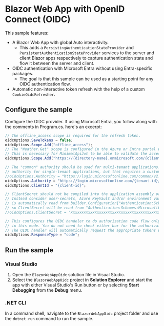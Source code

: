 # Blazor Web App with OpenID Connect (OIDC)

This sample features:

- A Blazor Web App with global Auto interactivity.
  - This adds a `PersistingAuthenticationStateProvider` and `PersistentAuthenticationStateProvider` services to the
    server and client Blazor apps respectively to capture authentication state and flow it between the server and client.
- OIDC authentication with Microsoft Entra without using Entra-specific packages.
  - The goal is that this sample can be used as a starting point for any OIDC authentication flow.
- Automatic non-interactive token refresh with the help of a custom `CookieOidcRefresher`.

## Configure the sample

Configure the OIDC provider. If using Microsoft Entra, you follow along with the comments in Program.cs. here's an excerpt:

```csharp
// The offline_access scope is required for the refresh token.
oidcOptions.SaveTokens = false;
oidcOptions.Scope.Add("offline_access");
// The "Weather.Get" scope is configured in the Azure or Entra portal under "Expose an API".
// This is necessary for MinimalApiJwt to be able to validate the access token with AddBearerJwt.
oidcOptions.Scope.Add("https://{directory-name}.onmicrosoft.com/{client-id}/Weather.Get");

// The "common" authority should be used for multi-tenant applications. You can also use the common
// authority for single-tenant applications, but that requires a custom IssuerValidator as shown in the comments below.
//oidcOptions.Authority = "https://login.microsoftonline.com/common/v2.0/";
oidcOptions.Authority = "https://login.microsoftonline.com/{tenant-id}/v2.0/";
oidcOptions.ClientId = "{client-id}";

// ClientSecret should not be compiled into the application assembly or checked into source control.
// Instead consider user-secrets, Azure KeyVault and/or environment variables. Authentication scheme configuration
// is automatically read from builder.Configuration["Authentication:Schemes:{SchemeName}:{PropertyName}"],
// so ClientSecret will be read from "Authentication:Schemes:MicrosoftOidc:ClientSecret" configuration.
//oidcOptions.ClientSecret = "xxxxxxxxxxxxxxxxxxxxxxxxxxxxxxxxxxxxxxxxxxx";

// This configures the OIDC handeler to do authorization code flow only. Implicit grants and hybrid flows are unnecessary
// in this mode. You do not need to check either box for the authorization endpoint to return access tokens or ID tokens.
// The OIDC handler will automatically request the appropriate tokens using the code returned from the authorization endpoint.
oidcOptions.ResponseType = "code";
```

## Run the sample

### Visual Studio

1. Open the `BlazorWebAppOidc` solution file in Visual Studio.
1. Select the `BlazorWebAppOidc` project in **Solution Explorer** and start the app with either Visual Studio's Run button or by selecting **Start Debugging** from the **Debug** menu.

### .NET CLI

In a command shell, navigate to the `BlazorWebAppOidc` project folder and use the `dotnet run` command to run the sample.
